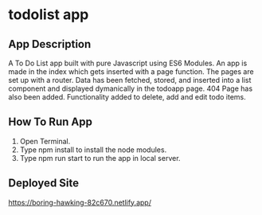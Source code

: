 # todolist app

## App Description
A To Do List app built with pure Javascript using ES6 Modules. An app is made in the index which gets inserted with a page function. The pages are set up with a router.
Data has been fetched, stored, and inserted into a list component and displayed dymanically in the todoapp page. 404 Page has also been added. Functionality added to delete, add and edit todo items.

## How To Run App

1. Open Terminal. 
2. Type npm install to install the node modules.
3. Type npm run start to run the app in local server.

## Deployed Site

https://boring-hawking-82c670.netlify.app/
